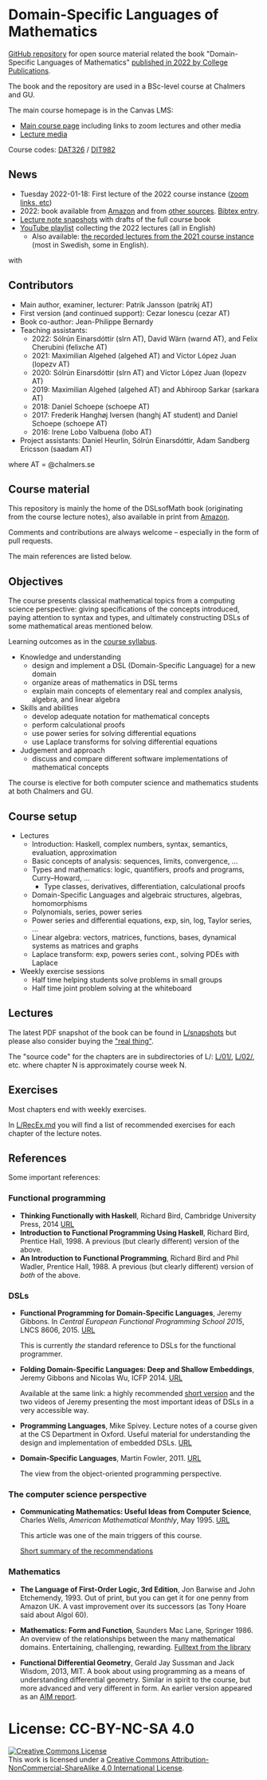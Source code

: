# Domain-Specific Languages of Mathematics

[GitHub repository](https://github.com/DSLsofMath/DSLsofMath/) for open source material related the book "Domain-Specific Languages of Mathematics" [published in 2022 by College Publications](https://www.amazon.co.uk/dp/184890388X).

The book and the repository are used in a BSc-level course at Chalmers
and GU.

The main course homepage is in the Canvas LMS:
* [Main course page](https://chalmers.instructure.com/courses/17542) including links to zoom lectures and other media
* [Lecture media](https://chalmers.instructure.com/courses/17542/pages/lecture-media)

Course codes: [DAT326](https://www.student.chalmers.se/sp/course?course_id=32245) / [DIT982](http://kursplaner.gu.se/english/DIT982.pdf)

## News

* Tuesday 2022-01-18: First lecture of the 2022 course instance ([zoom links, etc](https://chalmers.instructure.com/courses/17542/pages/lecture-media))
* 2022: book available from [Amazon](https://www.amazon.co.uk/dp/184890388X) and from [other sources](https://www.adlibris.com/se/bok/domain-specific-languages-of-mathematics-9781848903883). [Bibtex entry](admin/JanssonIonescuBernardyDSLsofMathBook2022.bib).
* [Lecture note snapshots](L/snapshots/) with drafts of the full course book
* [YouTube playlist](https://www.youtube.com/playlist?list=PLf5C73P7ab-5sdvsqCjnF8iaYOtXMRNaZ) collecting the 2022 lectures (all in English)
    * Also available: [the recorded lectures from the 2021 course instance](https://www.youtube.com/playlist?list=PLf5C73P7ab-4kc8Z4S7adKdm-nTkn-ND-) (most in Swedish, some in English).

with 

## Contributors

* Main author, examiner, lecturer: Patrik Jansson (patrikj AT)
* First version (and continued support): Cezar Ionescu (cezar AT)
* Book co-author: Jean-Philippe Bernardy
* Teaching assistants:
  * 2022: Sólrún Einarsdóttir (slrn AT), David Wärn (warnd AT), and Felix Cherubini (felixche AT)
  * 2021: Maximilian Algehed (algehed AT) and Víctor López Juan (lopezv AT)
  * 2020: Sólrún Einarsdóttir (slrn AT) and Víctor López Juan (lopezv AT)
  * 2019: Maximilian Algehed (algehed AT) and Abhiroop Sarkar (sarkara AT)
  * 2018: Daniel Schoepe (schoepe AT)
  * 2017: Frederik Hanghøj Iversen (hanghj AT student) and Daniel Schoepe (schoepe AT)
  * 2016: Irene Lobo Valbuena (lobo AT)
* Project assistants: Daniel Heurlin, Sólrún Einarsdóttir, Adam Sandberg Ericsson (saadam AT)

where AT = @chalmers.se

## Course material

This repository is mainly the home of the DSLsofMath book (originating
from the course lecture notes), also available in print from
[Amazon](https://www.amazon.co.uk/dp/184890388X).

Comments and contributions are always welcome – especially in the form
of pull requests.

The main references are listed below.

## Objectives

The course presents classical mathematical topics from a computing
science perspective: giving specifications of the concepts introduced,
paying attention to syntax and types, and ultimately constructing DSLs
of some mathematical areas mentioned below.

Learning outcomes as in the
[course syllabus](https://www.student.chalmers.se/sp/course?course_id=32245).

* Knowledge and understanding
    * design and implement a DSL (Domain-Specific Language) for a new domain
    * organize areas of mathematics in DSL terms
    * explain main concepts of elementary real and complex analysis, algebra, and linear algebra
* Skills and abilities
    * develop adequate notation for mathematical concepts
    * perform calculational proofs
    * use power series for solving differential equations
    * use Laplace transforms for solving differential equations
* Judgement and approach
    * discuss and compare different software implementations of mathematical concepts

The course is elective for both computer science and mathematics
students at both Chalmers and GU.

## Course setup

* Lectures
    * Introduction: Haskell, complex numbers, syntax, semantics, evaluation, approximation
    * Basic concepts of analysis: sequences, limits, convergence, ...
    * Types and mathematics: logic, quantifiers, proofs and programs, Curry–Howard, ...
        * Type classes, derivatives, differentiation, calculational proofs
    * Domain-Specific Languages and algebraic structures, algebras, homomorphisms
    * Polynomials, series, power series
    * Power series and differential equations, exp, sin, log, Taylor series, ...
    * Linear algebra: vectors, matrices, functions, bases, dynamical systems as matrices and graphs
    * Laplace transform: exp, powers series cont., solving PDEs with Laplace
* Weekly exercise sessions
    * Half time helping students solve problems in small groups
    * Half time joint problem solving at the whiteboard

## Lectures

The latest PDF snapshot of the book can be found in
[L/snapshots](L/snapshots/) but please also consider buying the ["real
thing"](https://www.amazon.co.uk/dp/184890388X).

The "source code" for the chapters are in subdirectories of L/:
[L/01/](L/01), [L/02/](L/02/), etc. where chapter N is approximately
course week N.

## Exercises

Most chapters end with weekly exercises.

In [L/RecEx.md](L/RecEx.md) you will find a list of recommended
exercises for each chapter of the lecture notes.

## References

Some important references:

### Functional programming

- **Thinking Functionally with Haskell**, Richard Bird, Cambridge
  University Press, 2014
  [URL](http://www.cs.ox.ac.uk/publications/books/functional/)
- **Introduction to Functional Programming Using Haskell**, Richard
  Bird, Prentice Hall, 1998.  A previous (but clearly different)
  version of the above.
- **An Introduction to Functional Programming**, Richard Bird and Phil
  Wadler, Prentice Hall, 1988. A previous (but clearly different)
  version of *both* of the above.

### DSLs

- **Functional Programming for Domain-Specific Languages**, Jeremy
  Gibbons.  In *Central European Functional Programming School 2015*,
  LNCS 8606, 2015.
  [URL](http://link.springer.com/chapter/10.1007%2F978-3-319-15940-9_1)

  This is currently *the* standard reference to DSLs for the
  functional programmer.

- **Folding Domain-Specific Languages: Deep and Shallow Embeddings**,
  Jeremy Gibbons and Nicolas Wu,
  ICFP 2014. [URL](http://www.cs.ox.ac.uk/publications/publication7584-abstract.html)

  Available at the same link: a highly recommended
  [short version](http://www.cs.ox.ac.uk/people/jeremy.gibbons/publications/embedding-short.pdf)
  and the two videos of Jeremy presenting the most important ideas
  of DSLs in a very accessible way.

- **Programming Languages**, Mike Spivey.  Lecture notes of a course
  given at the CS Department in Oxford.  Useful material for
  understanding the design and implementation of embedded DSLs.
  [URL](http://spivey.oriel.ox.ac.uk/corner/Programming_languages)

- **Domain-Specific Languages**, Martin Fowler, 2011.
  [URL](http://martinfowler.com/books/dsl.html)

  The view from the object-oriented programming perspective.

### The computer science perspective

- **Communicating Mathematics: Useful Ideas from Computer Science**,
  Charles Wells, *American Mathematical Monthly*, May 1995.  [URL](http://www.cwru.edu/artsci/math/wells/pub/pdf/commath.pdf)

  This article was one of the main triggers of this course.

  [Short summary of the recommendations](PedProj/CommunicatingMathematics_Wells.md)

### Mathematics

- **The Language of First-Order Logic, 3rd Edition**, Jon Barwise and John
  Etchemendy, 1993.  Out of print, but you can get it for one penny
  from Amazon UK.  A vast improvement over its successors (as Tony
  Hoare said about Algol 60).

- **Mathematics: Form and Function**, Saunders Mac Lane, Springer 1986.
  An overview of the relationships between the many mathematical
  domains.  Entertaining, challenging, rewarding.
  [Fulltext from the library](http://chalmers.summon.serialssolutions.com/sv-SE/search?ho=t&q=Mathematics%3A%20Form%20and%20Function)

- **Functional Differential Geometry**, Gerald Jay Sussman and Jack
  Wisdom, 2013, MIT.  A book about using programming as a means of
  understanding differential geometry.  Similar in spirit to the course,
  but more advanced and very different in form.  An earlier version
  appeared as an [AIM report](http://web.mit.edu/wisdom/www/AIM-2005-003.pdf).

# License: CC-BY-NC-SA 4.0

<a rel="license" href="http://creativecommons.org/licenses/by-nc-sa/4.0/"><img alt="Creative Commons License" style="border-width:0" src="https://i.creativecommons.org/l/by-nc-sa/4.0/88x31.png" /></a><br />This work is licensed under a <a rel="license" href="http://creativecommons.org/licenses/by-nc-sa/4.0/">Creative Commons Attribution-NonCommercial-ShareAlike 4.0 International License</a>.
